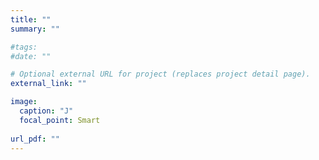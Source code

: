 ```yaml
---
title: ""
summary: ""

#tags:
#date: ""

# Optional external URL for project (replaces project detail page).
external_link: ""

image:
  caption: "J"
  focal_point: Smart
  
url_pdf: ""
---
```

